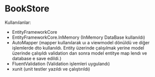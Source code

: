 # BookStore

Kullanılanlar:

- EntityFrameworkCore
- EntityFrameworkCore.InMemory (InMemory DataBase kullanıldı)
- AutoMapper (mapper kullanılarak uı a viewmodel dönüldü ve diğer işlemlerde dto kullanıldı. Entity üzerinde çalışılmak yerine model üzerinde çalışıldı validation dan sonra model entitye map lendı ve database e save edildi.)
- FluentValidation (Validation işlemleri uygulandı)
- xunit (unit testler yazıldı ve çalıştırıldı)
